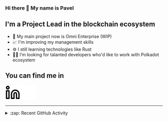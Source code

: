 ### Hi there 👋 My name is Pavel

## I'm a Project Lead in the blockchain ecosystem 

- 🚀 My main project now is Omni Enterprise (WIP)
- 📈 I'm improving my management skills
- ⚙️ I still learning technologies like Rust
- 🧑‍💻 I’m looking for talanted developers who'd like to work with Polkadot ecosystem

## You can find me in
[![website](./img/linkedin-light.svg)](https://www.linkedin.com/in/golovkinpl/)
[![website](./img/linkedin-dark.svg)](https://www.linkedin.com/in/golovkinpl/)

---

<details>
  <summary>:zap: Recent GitHub Activity</summary>
  
<!--START_SECTION:activity-->
1. 🎉 Merged PR [#1140](https://github.com/novasamatech/metadata-portal/pull/1140) in [novasamatech/metadata-portal](https://github.com/novasamatech/metadata-portal)
2. 🗣 Commented on [#24](https://github.com/novasamatech/validator-observer/pull/24#issuecomment-2624761605) in [novasamatech/validator-observer](https://github.com/novasamatech/validator-observer)
3. ❌ Closed PR [#24](https://github.com/novasamatech/validator-observer/pull/24) in [novasamatech/validator-observer](https://github.com/novasamatech/validator-observer)
4. 💪 Opened PR [#1](https://github.com/novasamatech/fellowship-observer/pull/1) in [novasamatech/fellowship-observer](https://github.com/novasamatech/fellowship-observer)
5. 💪 Opened PR [#24](https://github.com/novasamatech/validator-observer/pull/24) in [novasamatech/validator-observer](https://github.com/novasamatech/validator-observer)
<!--END_SECTION:activity-->

</details>
